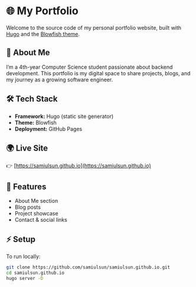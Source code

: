 # 🌐 My Portfolio

Welcome to the source code of my personal portfolio website, built with [Hugo](https://gohugo.io/) and the [Blowfish theme](https://blowfish.page/).  

## 🚀 About Me
I’m a 4th-year Computer Science student passionate about backend development. This portfolio is my digital space to share projects, blogs, and my journey as a growing software engineer.  

## 🛠 Tech Stack
- **Framework:** Hugo (static site generator)  
- **Theme:** Blowfish  
- **Deployment:** GitHub Pages  

## 🌍 Live Site
👉 [https://samiulsun.github.io](https://samiulsun.github.io)  

## 📂 Features
- About Me section  
- Blog posts  
- Project showcase  
- Contact & social links  

## ⚡ Setup
To run locally:
```bash
git clone https://github.com/samiulsun/samiulsun.github.io.git
cd samiulsun.github.io
hugo server -D
